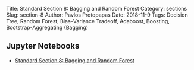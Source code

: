 Title: Standard Section 8: Bagging and Random Forest
Category: sections
Slug: section-8
Author: Pavlos Protopapas
Date: 2018-11-9
Tags: Decision Tree, Random Forest, Bias–Variance Tradeoff, Adaboost, Boosting, Bootstrap-Aggregating (Bagging)


## Jupyter Notebooks

- [Standard Section 8: Bagging and Random Forest]({filename}notebook/section8.ipynb)